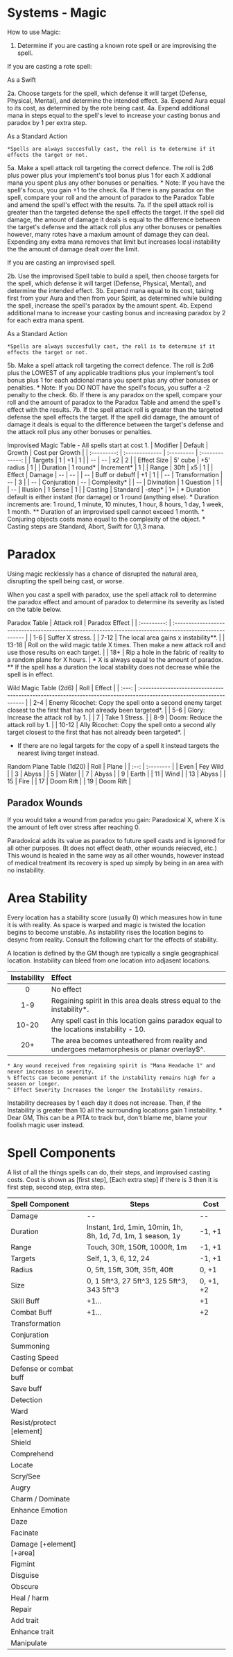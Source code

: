 # Systems - Magic

How to use Magic:

1. Determine if you are casting a known rote spell or are improvising the spell.

If you are casting a rote spell:

As a Swift 

2a. Choose targets for the spell, which defense it will target (Defense, Physical, Mental), and determine the intended effect.
3a. Expend Aura equal to its cost, as determined by the rote being cast.
4a. Expend additional mana in steps equal to the spell's level to increase your casting bonus and paradox by 1 per extra step.

As a Standard Action

    *Spells are always succesfully cast, the roll is to determine if it effects the target or not.

5a. Make a spell attack roll targeting the correct defence. The roll is 2d6 plus power plus your implement's tool bonus plus 1 for each X addional mana you spent plus any other bonuses or penalties.
    * Note: If you have the spell's focus, you gain +1 to the check.
6a. If there is any paradox on the spell, compare your roll and the amount of paradox to the Paradox Table and amend the spell's effect with the results.
7a. If the spell attack roll is greater than the targeted defense the spell effects the target. If the spell did damage, the amount of damage it deals is equal to the difference between the target's defense and the attack roll plus any other bonuses or penalties however, many rotes have a maxium amount of damage they can deal. Expending any extra mana removes that limit but increases local instability the the amount of damage dealt over the limit.

If you are casting an improvised spell.

2b. Use the improvised Spell table to build a spell, then choose targets for the spell, which defense it will target (Defense, Physical, Mental), and determine the intended effect.
3b. Expend mana equal to its cost, taking first from your Aura and then from your Spirit, as determined while building the spell, increase the spell's paradox by the amount spent.
4b. Expend additional mana to increase your casting bonus and increasing paradox by 2 for each extra mana spent.

As a Standard Action

    *Spells are always succesfully cast, the roll is to determine if it effects the target or not.

5b. Make a spell attack roll targeting the correct defence. The roll is 2d6 plus the LOWEST of any applicable traditions plus your implement's tool bonus plus 1 for each addional mana you spent plus any other bonuses or penalties.
    * Note: If you DO NOT have the spell's focus, you suffer a -2 penalty to the check.
6b. If there is any paradox on the spell, compare your roll and the amount of paradox to the Paradox Table and amend the spell's effect with the results.
7b. If the spell attack roll is greater than the targeted defense the spell effects the target. If the spell did damage, the amount of damage it deals is equal to the difference between the target's defense and the attack roll plus any other bonuses or penalties.

Improvised Magic Table
    - All spells start at cost 1.
|  Modifier   | Default        | Growth     | Cost per Growth |
| :---------: | :------------- | :--------- | :-------------: |
|   Targets   | 1              | +1         |        1        |
|     --      | --             | x2         |        2        |
| Effect Size | 5' cube        | +5' radius |        1        |
|  Duration   | 1 round*       | Increment* |        1        |
|    Range    | 30ft           | x5         |        1        |
|   Effect    | Damage         | --         |       --        |
|     --      | Buff or debuff | +1         |        1        |
|     --      | Transformation | --         |        3        |
|     --      | Conjuration    | --         |   Complexity*   |
|     --      | Divination     | 1 Question |        1        |
|     --      | Illusion       | 1 Sense    |        1        |
|   Casting   | Standard       | -step*     |       1*        |
    * Duration default is either instant (for damage) or 1 round (anything else).
    * Duration increments are: 1 round, 1 minute, 10 minutes, 1 hour, 8 hours, 1 day, 1 week, 1 month.
    ** Duration of an improvised spell cannot exceed 1 month.
    * Conjuring objects costs mana equal to the complexity of the object.
    * Casting steps are Standard, Abort, Swift for 0,1,3 mana.

# Paradox

Using magic recklessly has a chance of disrupted the natural area, disrupting the spell being cast, or worse.

When you cast a spell with paradox, use the spell attack roll to determine the paradox effect and amount of paradox to determine its severity as listed on the table below.

Paradox Table
| Attack roll | Paradox Effect                                                                                          |
| :---------: | :------------------------------------------------------------------------------------------------------ |
|     1-6     | Suffer X stress.                                                                                        |
|    7-12     | The local area gains x instability**.                                               |
|    13-18    | Roll on the wild magic table X times. Then make a new attack roll and use those results on each target. |
|     18+     | Rip a hole in the fabric of reality to a random plane for X hours.                                      |
    * X is always equal to the amount of paradox.
    ** If the spell has a duration the local stability does not decrease while the spell is in effect.

Wild Magic Table (2d6)
| Roll  | Effect                                                                                                              |
| :---: | :------------------------------------------------------------------------------------------------------------------ |
|  2-4  | Enemy Ricochet: Copy the spell onto a second enemy target closest to the first that has not already been targeted*. |
|  5-6  | Glory: Increase the attack roll by 1.                                                                               |
|   7   | Take 1 Stress.                                                                                                      |
|  8-9  | Doom: Reduce the attack roll by 1.                                                                                  |
| 10-12 | Ally Ricochet: Copy the spell onto a second ally target closest to the first that has not already been targeted*.   |
* If there are no legal targets for the copy of a spell it instead targets the nearest living target instead.

Random Plane Table (1d20)
| Roll | Plane     |
| :--: | :-------- |
| Even | Fey Wild  |
|  3   | Abyss     |
|  5   | Water     |
|  7   | Abyss     |
|  9   | Earth     |
|  11  | Wind      |
|  13  | Abyss     |
|  15  | Fire      |
|  17  | Doom Rift |
|  19  | Doom Rift |

## Paradox Wounds

If you would take a wound from paradox you gain: Paradoxical X, where X is the amount of left over stress after reaching 0.

Paradoxical adds its value as paradox to future spell casts and is ignored for all other purposes. (It does not effect death, other wounds reiecved, etc.) This wound is healed in the same way as all other wounds, however instead of medical treatment its recovery is sped up simply by being in an area with no instability.

# Area Stability

Every location has a stability score (usually 0) which measures how in tune it is with reality. As space is warped and magic is twisted the location begins to become unstable. As instability rises the location begins to desync from reality. Consult the following chart for the effects of stability.

A location is defined by the GM though are typically a single geographical location. Instability can bleed from one location into adjasent locations.

| Instability | Effect                                                                                     |
| :---------: | :----------------------------------------------------------------------------------------- |
|      0      | No effect                                                                                  |
|     1-9     | Regaining spirit in this area deals stress equal to the instability*.                      |
|    10-20    | Any spell cast in this location gains paradox equal to the locations instability - 10.     |
|     20+     | The area becomes unteathered from reality and undergoes metamorphesis or planar overlay$^. |
    * Any wound received from regaining spirit is "Mana Headache 1" and never increases in severity.
    % Effects can become pemenant if the instability remains high for a season or longer.
    ^ Effect Severity Increases the longer the Instability remains.

Instability decreases by 1 each day it does not increase. Then, if the Instability is greater than 10 all the surrounding locations gain 1 instability.
    * Dear GM, This can be a PITA to track but, don't blame me, blame your foolish magic user instead. 

# Spell Components

A list of all the things spells can do, their steps, and improvised casting costs.
Cost is shown as [first step], [Each extra step] if there is 3 then it is first step, second step, extra step.

| Spell Component          | Steps                                                       | Cost      |
| :----------------------- | ----------------------------------------------------------- | --------- |
| Damage                   | --                                                          | --        |
| Duration                 | Instant, 1rd, 1min, 10min, 1h, 8h, 1d, 7d, 1m, 1 season, 1y | -1, +1    |
| Range                    | Touch, 30ft, 150ft, 1000ft, 1m                              | -1, +1    |
| Targets                  | Self, 1, 3, 6, 12, 24                                       | -1, +1    |
| Radius                   | 0, 5ft, 15ft, 30ft, 35ft, 40ft                              | 0, +1     |
| Size                     | 0,  1 5ft^3, 27 5ft^3, 125 5ft^3, 343 5ft^3                 | 0, +1, +2 |
| Skill Buff               | +1...                                                       | +1        |
| Combat Buff              | +1...                                                       | +2        |
| Transformation           |                                                             |           |
| Conjuration              |                                                             |           |
| Summoning                |                                                             |           |
| Casting Speed            |                                                             |           |
| Defense or combat buff   |                                                             |           |
| Save buff                |                                                             |           |
| Detection                |                                                             |           |
| Ward                     |                                                             |           |
| Resist/protect [element] |                                                             |           |
| Shield                   |                                                             |           |
| Comprehend               |                                                             |           |
| Locate                   |                                                             |           |
| Scry/See                 |                                                             |           |
| Augry                    |                                                             |           |
| Charm / Dominate         |                                                             |           |
| Enhance Emotion          |                                                             |           |
| Daze                     |                                                             |           |
| Facinate                 |                                                             |           |
| Damage [+element][+area] |                                                             |           |
| Figmint                  |                                                             |           |
| Disguise                 |                                                             |           |
| Obscure                  |                                                             |           |
| Heal / harm              |                                                             |           |
| Repair                   |                                                             |           |
| Add trait                |                                                             |           |
| Enhance trait            |                                                             |           |
| Manipulate               |                                                             |           |